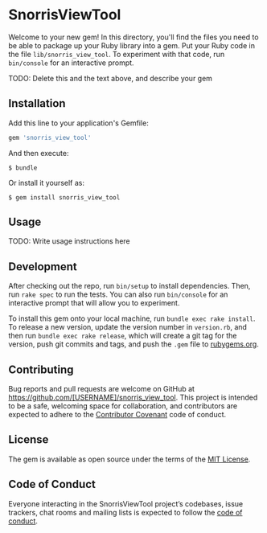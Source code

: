 # SnorrisViewTool

Welcome to your new gem! In this directory, you'll find the files you need to be able to package up your Ruby library into a gem. Put your Ruby code in the file `lib/snorris_view_tool`. To experiment with that code, run `bin/console` for an interactive prompt.

TODO: Delete this and the text above, and describe your gem

## Installation

Add this line to your application's Gemfile:

```ruby
gem 'snorris_view_tool'
```

And then execute:

    $ bundle

Or install it yourself as:

    $ gem install snorris_view_tool

## Usage

TODO: Write usage instructions here

## Development

After checking out the repo, run `bin/setup` to install dependencies. Then, run `rake spec` to run the tests. You can also run `bin/console` for an interactive prompt that will allow you to experiment.

To install this gem onto your local machine, run `bundle exec rake install`. To release a new version, update the version number in `version.rb`, and then run `bundle exec rake release`, which will create a git tag for the version, push git commits and tags, and push the `.gem` file to [rubygems.org](https://rubygems.org).

## Contributing

Bug reports and pull requests are welcome on GitHub at https://github.com/[USERNAME]/snorris_view_tool. This project is intended to be a safe, welcoming space for collaboration, and contributors are expected to adhere to the [Contributor Covenant](http://contributor-covenant.org) code of conduct.

## License

The gem is available as open source under the terms of the [MIT License](https://opensource.org/licenses/MIT).

## Code of Conduct

Everyone interacting in the SnorrisViewTool project’s codebases, issue trackers, chat rooms and mailing lists is expected to follow the [code of conduct](https://github.com/[USERNAME]/snorris_view_tool/blob/master/CODE_OF_CONDUCT.md).
